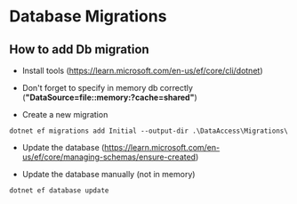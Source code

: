 ﻿# Database Migrations

## How to add Db migration
- Install tools (https://learn.microsoft.com/en-us/ef/core/cli/dotnet)
- Don't forget to specify in memory db correctly (**"DataSource=file::memory:?cache=shared"**) 

- Create a new migration
```shell
dotnet ef migrations add Initial --output-dir .\DataAccess\Migrations\
```

- Update the database (https://learn.microsoft.com/en-us/ef/core/managing-schemas/ensure-created)

- Update the database manually (not in memory)
```shell
dotnet ef database update
```
